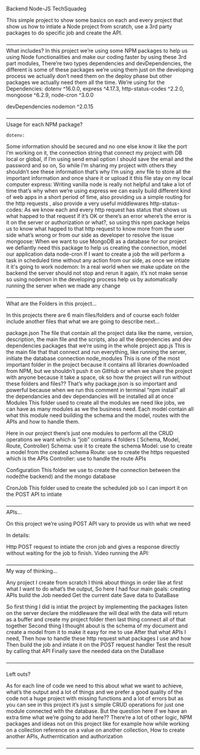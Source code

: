 Backend Node-JS
TechSquadeg

This simple project to show some basics on each and every project that show us how to intiate a Node project from scratch, use a 3rd party packages to do specific job and create the API.


————————————————————————————————————
What includes?
In this project we’re using some NPM packages to help us using Node functionalities and make our coding faster by using these 3rd part modules, There’re two types dependencies and devDependencies, the different is some of these packages we’re using them just on the developing process we actually don’t need them on the deploy phase but other packages we actually need them all the time.
We’re using for the Dependencies:
    dotenv ^16.0.0,
    express ^4.17.3,
    http-status-codes ^2.2.0,
    mongoose ^6.2.9,
    node-cron ^3.0.0
  
  devDependencies
    nodemon ^2.0.15

————————————————————————————————————
Usage for each NPM package?
 
    dotenv:
Some information should be secured and no one else know it like the port I’m working on it, the connection string that connect my project with DB local or global, if I’m using send email option I should save the email and the password and so on, So while I’m sharing my project with others they shouldn’t see these information that’s why I’m using .env file to store all the important information and once share it or upload it this file stay on my local computer
     express:
Writing vanilla node is really not helpful and take a lot of time that’s why when we’re using express we can easily build different kind of web apps in a short period of time, also providing us a simple routing for the http requests , also provide a very useful middlewares
    http-status-codes:
As we know each and every http request has status that shows us what happed to that request if it’s OK or there’s an error where’s the error is it on the server or authorization or what?, so using this npm package helps us to know what happed to that http request to know more from the user side what’s wrong or from our side as developer to resolve the issue
  mongoose:
When we want to use MongoDB as a database for our project we defiantly need this package to help us creating the connection, model our application data
    node-cron
If I want to create a job the will perform a task in scheduled time without any action from our side, as once we intiate it it's going to work
    nodemon:
In a real world when we make update on the backend the server should not stop and rerun it again, it’s not make sense so using nodemon in the developing process help us by automatically running the server when we made any change 



————————————————————————————————————
What are the Folders in this project…


In this projects there are 6 main files/folders and of course each folder include another files that what we are going to describe next…


package.json
The file that contain all the project data like the name, version, description, the main file and the scripts, also all the dependencies and dev dependencies packages that we’re using in the whole project
app.js
This is the main file that that connect and run everything, like running the server, initiate the database connection
node_modules
This is one of the most important folder in the project because it contains all libraries downloaded from NPM, but we shouldn’t push it on GitHub or when we share the project with anyone because it take a space, ok so how the project will run without these folders and files?? That’s why package.json is so important and powerful because when we run this comment in terminal “npm install” all the dependancies and dev dependancies will be installed all at once
Modules
This folder used to create all the modules we need like jobs, we can have as many modules as we the business need. Each model contain all what this module need building the schema and the model, routes with the APIs and how to handle them.

Here in our project there’s just one modules to perform all the CRUD operations we want which is “job” contains 4 folders ( Schema, Model, Route, Controller)
Schema: use it to create the schema 
Model: use to create a model from the created schema
Route: use to create the https requested which is the APIs 
Controller: use to handle the route APIs

Configuration
This folder we use to create the connection between the node(the backend) and the mongo database

CronJob
This folder used to create the scheduled job so I can import it on the POST API to intiate



————————————————————————————————————
APIs…

On this project we’re using POST API vary to provide us with what we need

In details:

Http POST request to intiate the cron job and gives a response directly without waiting for the job to finish. 
Video running the API: 

————————————————————————————————————
My way of thinking…

Any project I create from scratch I think about things in order like at first what I want to do what’s the output, So here I had four main goals:
creating APIs
build the Job needed
Get the current date
Save data to DataBase

So first thing I did is intiat the project by implementing the packages listen on the server declare the middleware the will deal with the data will return as a buffer and create my project folder then last thing connect all of that together
Second thing I thought about is the schema of my document and create a model from it to make it easy for me to use 
After that what APIs I need, Then how to handle these http request what packages I use and how
Then build the job and intiate it on the POST request handler
Test the result by calling that API
Finally save the needed data on the DataBase

————————————————————————————————————

Left outs?

As for each line of code we need to this about what we want to achieve, what’s the output and a lot of things and we prefer a good quality of the code not a huge project with missing functions and a lot of errors but as you can see in this project it’s just s simple CRUD operations for just one module connected with the database.
But the question here if we have an extra time what we’re going to add here??
There’re a lot of other logic, NPM packages and ideas not on this project like for example how while working on a collection reference on a value on another collection, How to create another APIs, Autherntication and authorization



————————————————————————————————————


